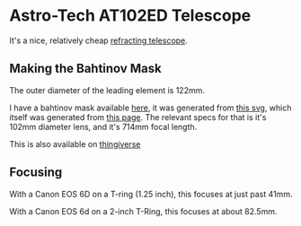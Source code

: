 # Astro-Tech AT102ED Telescope

It's a nice, relatively cheap [refracting telescope](https://www.astronomics.com/astro-tech-at102ed-4-f-7-ed-refractor-ota.html).

## Making the Bahtinov Mask

The outer diameter of the leading element is 122mm.

I have a bahtinov mask available [here](bahtinov.stl), it was generated from [this svg](bahtinov.svg), which itself was generated from <a href="http://astrojargon.net/MaskGen.aspx" data-proofer-ignore>this page</a>. The relevant specs for that is it's 102mm diameter lens, and it's 714mm focal length.

This is also available on [thingiverse](https://www.thingiverse.com/thing:3744195)

## Focusing

With a Canon EOS 6D on a T-ring (1.25 inch), this focuses at just past 41mm.

With a Canon EOS 6d on a 2-inch T-Ring, this focuses at about 82.5mm.
